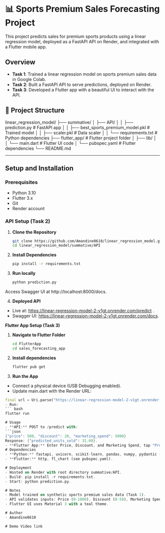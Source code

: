 # 📊 Sports Premium Sales Forecasting Project

This project predicts sales for premium sports products using a linear regression model, deployed as a FastAPI API on Render, and integrated with a Flutter mobile app.

## Overview
- **Task 1**: Trained a linear regression model on sports premium sales data in Google Colab.
- **Task 2**: Built a FastAPI API to serve predictions, deployed on Render.
- **Task 3**: Developed a Flutter app with a beautiful UI to interact with the API.

## 📂 Project Structure  

linear_regression_model/
├── summative/
│   ├── API/
│   │   ├── prediction.py              # FastAPI app
│   │   ├── best_sports_premium_model.pkl  # Trained model
│   │   ├── scaler.pkl                # Data scaler
│   │   └── requirements.txt          # Python dependencies
├── flutter_app/                      # Flutter project folder
│   ├── lib/
│   │   └── main.dart                # Flutter UI code
│   └── pubspec.yaml                 # Flutter dependencies
└── README.md

---

## Setup and Installation

### Prerequisites
- Python 3.10
- Flutter 3.x
- Git
- Render account

### API Setup (Task 2)
1. **Clone the Repository**
   ```bash
   git clone https://github.com/Amandine0610/linear_regression_model.git
   cd linear_regression_model/summative/API

2. **Install Dependencies**
   ```bash
   pip install -r requirements.txt

3. **Run locally**
   ```bash
   python prediction.py

Access Swagger UI at http://localhost:8000/docs.

4. **Deployed API**

  - Live at: https://linear-regression-model-2-v1gt.onrender.com/predict .
  - Swagger UI: https://linear-regression-model-2-v1gt.onrender.com/docs.
  
**Flutter App Setup (Task 3)**
1. **Navigate to Flutter Folder**
   ```bash
   cd FlutterApp
   cd sales_forecasting_app
2. **Install dependencies**
   ```bash
   flutter pub get
3. **Run the App**
  - Connect a physical device (USB Debugging enabled).
  - Update main.dart with the Render URL: 
   ```dart
   final url = Uri.parse("https://linear-regression-model-2-v1gt.onrender.com/predict");
- Run:
  ``` bash
  flutter run

# Usage
 - **API:** POST to /predict with:
  ```json
  {"price": 500, "discount": 20, "marketing_spend": 5000}
  Response: {"predicted_units_sold": 31.09}.
 - **Flutter App:** Enter Price, Discount, and Marketing Spend, tap "Predict" to see forecasted units sold.
# Dependencies
 - **Python:** fastapi, uvicorn, scikit-learn, pandas, numpy, pydantic (see requirements.txt).
 - **Flutter:** http, fl_chart (see pubspec.yaml).

# Deployment
 - Hosted on Render with root directory summative/API.
 - Build: pip install -r requirements.txt.
 - Start: python prediction.py.

# Notes
 - Model trained on synthetic sports premium sales data (Task 1).
 - API validates inputs: Price (0-1000), Discount (0-50), Marketing Spend (0-10000).
 - Flutter UI uses Material 3 with a teal theme.

# Author
 - Amandine0610

# Demo Video link

